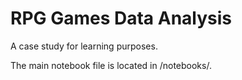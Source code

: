 RPG Games Data Analysis
==============================

A case study for learning purposes.

The main notebook file is located in /notebooks/.
